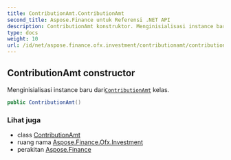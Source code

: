 ```yaml
---
title: ContributionAmt.ContributionAmt
second_title: Aspose.Finance untuk Referensi .NET API
description: ContributionAmt konstruktor. Menginisialisasi instance baru dariContributionAmt kelas.
type: docs
weight: 10
url: /id/net/aspose.finance.ofx.investment/contributionamt/contributionamt/
---
```

## ContributionAmt constructor

Menginisialisasi instance baru dari[`ContributionAmt`](../) kelas.

```csharp
public ContributionAmt()
```

### Lihat juga

* class [ContributionAmt](../)
* ruang nama [Aspose.Finance.Ofx.Investment](../../contributionamt/)
* perakitan [Aspose.Finance](../../../)


